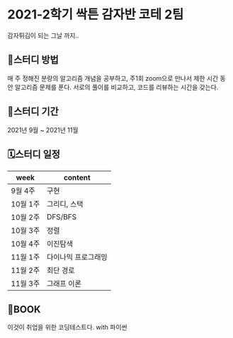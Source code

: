 # 2021-2학기 싹튼 감자반 코테 2팀
감자튀김이 되는 그날 까지..

## 📝스터디 방법
매 주 정해진 분량의 알고리즘 개념을 공부하고, 주1회 zoom으로 만나서 제한 시간 동안 알고리즘 문제를 푼다.
서로의 풀이를 비교하고, 코드를 리뷰하는 시간을 갖는다.

## 📅스터디 기간
2021년 9월 ~ 2021년 11월

## 🗓스터디 일정
|week|content|
|------|-------|
|9월 4주|구현|
|10월 1주|그리디, 스택|
|10월 2주|DFS/BFS|
|10월 3주|정렬|
|10월 4주|이진탐색|
|11월 1주|다이나믹 프로그래밍|
|11월 2주|최단 경로|
|11월 3주|그래프 이론|

## 📔BOOK
이것이 취업을 위한 코딩테스트다. with 파이썬

